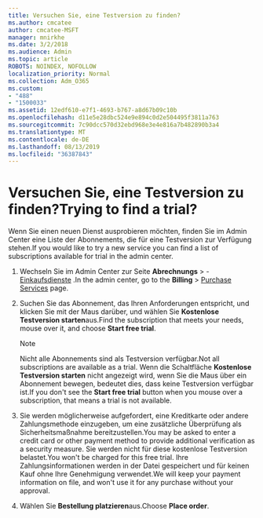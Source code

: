 ```yaml
---
title: Versuchen Sie, eine Testversion zu finden?
ms.author: cmcatee
author: cmcatee-MSFT
manager: mnirkhe
ms.date: 3/2/2018
ms.audience: Admin
ms.topic: article
ROBOTS: NOINDEX, NOFOLLOW
localization_priority: Normal
ms.collection: Adm_O365
ms.custom:
- "488"
- "1500033"
ms.assetid: 12edf610-e7f1-4693-b767-a8d67b09c10b
ms.openlocfilehash: d11e5e28dbc524e9e894c0d2e504495f3811a763
ms.sourcegitcommit: 7c90dcc570d32ebd968e3e4e816a7b482890b3a4
ms.translationtype: MT
ms.contentlocale: de-DE
ms.lasthandoff: 08/13/2019
ms.locfileid: "36387843"
---
```

# <a name="trying-to-find-a-trial"></a><span data-ttu-id="602d2-102">Versuchen Sie, eine Testversion zu finden?</span><span class="sxs-lookup"><span data-stu-id="602d2-102">Trying to find a trial?</span></span>

<span data-ttu-id="602d2-103">Wenn Sie einen neuen Dienst ausprobieren möchten, finden Sie im Admin Center eine Liste der Abonnements, die für eine Testversion zur Verfügung stehen.</span><span class="sxs-lookup"><span data-stu-id="602d2-103">If you would like to try a new service you can find a list of subscriptions available for trial in the admin center.</span></span>
  
1. <span data-ttu-id="602d2-104">Wechseln Sie im Admin Center zur Seite **Abrechnungs** \> - [Einkaufsdienste](https://go.microsoft.com/fwlink/p/?linkid=868433) .</span><span class="sxs-lookup"><span data-stu-id="602d2-104">In the admin center, go to the **Billing** \> [Purchase Services](https://go.microsoft.com/fwlink/p/?linkid=868433) page.</span></span>

2. <span data-ttu-id="602d2-105">Suchen Sie das Abonnement, das Ihren Anforderungen entspricht, und klicken Sie mit der Maus darüber, und wählen Sie **﻿Kostenlose Testversion starten**aus.</span><span class="sxs-lookup"><span data-stu-id="602d2-105">Find the subscription that meets your needs, mouse over it, and choose **Start free trial**.</span></span>

    > [!NOTE]
    > <span data-ttu-id="602d2-106">Nicht alle Abonnements sind als Testversion verfügbar.</span><span class="sxs-lookup"><span data-stu-id="602d2-106">Not all subscriptions are available as a trial.</span></span> <span data-ttu-id="602d2-107">Wenn die Schaltfläche **﻿Kostenlose Testversion starten** nicht angezeigt wird, wenn Sie die Maus über ein Abonnement bewegen, bedeutet dies, dass keine Testversion verfügbar ist.</span><span class="sxs-lookup"><span data-stu-id="602d2-107">If you don't see the **Start free trial** button when you mouse over a subscription, that means a trial is not available.</span></span>
  
3. <span data-ttu-id="602d2-108">Sie werden möglicherweise aufgefordert, eine Kreditkarte oder andere Zahlungsmethode einzugeben, um eine zusätzliche Überprüfung als Sicherheitsmaßnahme bereitzustellen.</span><span class="sxs-lookup"><span data-stu-id="602d2-108">You may be asked to enter a credit card or other payment method to provide additional verification as a security measure.</span></span> <span data-ttu-id="602d2-109">Sie werden nicht für diese ﻿kostenlose Testversion belastet.</span><span class="sxs-lookup"><span data-stu-id="602d2-109">You won't be charged for this free trial.</span></span> <span data-ttu-id="602d2-110">Ihre Zahlungsinformationen werden in der Datei gespeichert und für keinen Kauf ohne Ihre Genehmigung verwendet.</span><span class="sxs-lookup"><span data-stu-id="602d2-110">We will keep your payment information on file, and won't use it for any purchase without your approval.</span></span>

4. <span data-ttu-id="602d2-111">Wählen Sie **Bestellung platzieren**aus.</span><span class="sxs-lookup"><span data-stu-id="602d2-111">Choose **Place order**.</span></span>